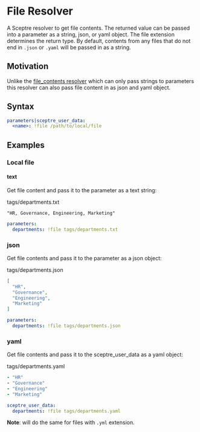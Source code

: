 # File Resolver

A Sceptre resolver to get file contents.  The returned value can be
passed into a parameter as a string, json, or yaml object.  The
file extension determines the return type.  By default, contents from
any files that do not end in `.json` or `.yaml` will be passed in as
a string.

## Motivation

Unlike the [file_contents resolver](https://sceptre.cloudreach.com/latest/docs/resolvers.html#file-contents)
which can only pass strings to parameters this resolver can also pass file
content in as json and yaml object.

## Syntax

```yaml
parameters|sceptre_user_data:
  <name>: !file /path/to/local/file
```

## Examples

### Local file

#### text
Get file content and pass it to the parameter as a text string:

tags/departments.txt
```text
"HR, Governance, Engineering, Marketing"
```

```yaml
parameters:
  departments: !file tags/departments.txt
```

### json
Get file contents and pass it to the parameter as a json object:

tags/departments.json
```json
[
  "HR",
  "Governance",
  "Engineering",
  "Marketing"
]
```

```yaml
parameters:
  departments: !file tags/departments.json
```

### yaml
Get file contents and pass it to the sceptre_user_data as a yaml object:

tags/departments.yaml
```yaml
- "HR"
- "Governance"
- "Engineering"
- "Marketing"
```

```yaml
sceptre_user_data:
  departments: !file tags/departments.yaml
```

__Note__: will do the same for files with `.yml` extension.